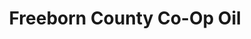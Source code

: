 ---
title: "Freeborn County Co-Op Oil"
url: /alden/freeborn-county-co-op-oil/
shop: Lebensmittel
---